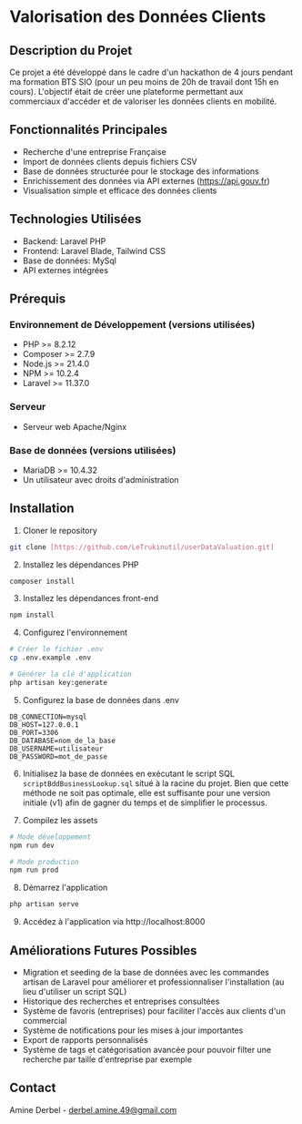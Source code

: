 # Valorisation des Données Clients

## Description du Projet
Ce projet a été développé dans le cadre d'un hackathon de 4 jours pendant ma formation BTS SIO (pour un peu moins de 20h de travail dont 15h en cours). L'objectif était de créer une plateforme permettant aux commerciaux d'accéder et de valoriser les données clients en mobilité.

## Fonctionnalités Principales
- Recherche d'une entreprise Française
- Import de données clients depuis fichiers CSV
- Base de données structurée pour le stockage des informations
- Enrichissement des données via API externes (https://api.gouv.fr)
- Visualisation simple et efficace des données clients

## Technologies Utilisées
- Backend: Laravel PHP
- Frontend: Laravel Blade, Tailwind CSS
- Base de données: MySql
- API externes intégrées

## Prérequis

### Environnement de Développement (versions utilisées)
- PHP >= 8.2.12
- Composer >= 2.7.9
- Node.js >= 21.4.0
- NPM >= 10.2.4
- Laravel >= 11.37.0

### Serveur
- Serveur web Apache/Nginx

### Base de données (versions utilisées)
- MariaDB >= 10.4.32
- Un utilisateur avec droits d'administration


## Installation
1. Cloner le repository
```bash
git clone [https://github.com/LeTrukinutil/userDataValuation.git]
```
2. Installez les dépendances PHP
```bash
composer install
```

3. Installez les dépendances front-end
```bash
npm install
```

4. Configurez l'environnement
```bash
# Créer le fichier .env
cp .env.example .env

# Générer la clé d'application
php artisan key:generate
```

5. Configurez la base de données dans .env
```env
DB_CONNECTION=mysql
DB_HOST=127.0.0.1
DB_PORT=3306
DB_DATABASE=nom_de_la_base
DB_USERNAME=utilisateur
DB_PASSWORD=mot_de_passe
```

6. Initialisez la base de données en exécutant le script SQL `scriptBddBusinessLookup.sql` situé à la racine du projet. Bien que cette méthode ne soit pas optimale, elle est suffisante pour une version initiale (v1) afin de gagner du temps et de simplifier le processus.

7. Compilez les assets
```bash
# Mode développement
npm run dev
```

```bash
# Mode production
npm run prod
```

8. Démarrez l'application
```bash
php artisan serve
```

9. Accédez à l'application via http://localhost:8000


## Améliorations Futures Possibles
- Migration et seeding de la base de données avec les commandes artisan de Laravel pour améliorer et professionnaliser l'installation (au lieu d'utiliser un script SQL)
- Historique des recherches et entreprises consultées
- Système de favoris (entreprises) pour faciliter l'accès aux clients d'un commercial 
- Système de notifications pour les mises à jour importantes
- Export de rapports personnalisés
- Système de tags et catégorisation avancée pour pouvoir filter une recherche par taille d'entreprise par exemple 

## Contact
Amine Derbel - derbel.amine.49@gmail.com